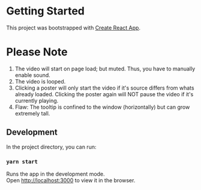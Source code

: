 # Getting Started

This project was bootstrapped with [Create React App](https://github.com/facebook/create-react-app).

# Please Note

1. The video will start on page load; but muted. Thus, you have to manually enable sound.
2. The video is looped.
3. Clicking a poster will only start the video if it's source differs from whats already loaded. Clicking the poster again will NOT pause the video if it's currently playing.
4. Flaw: The tooltip is confined to the window (horizontally) but can grow extremely tall.

## Development

In the project directory, you can run:

### `yarn start`

Runs the app in the development mode.\
Open [http://localhost:3000](http://localhost:3000) to view it in the browser.
